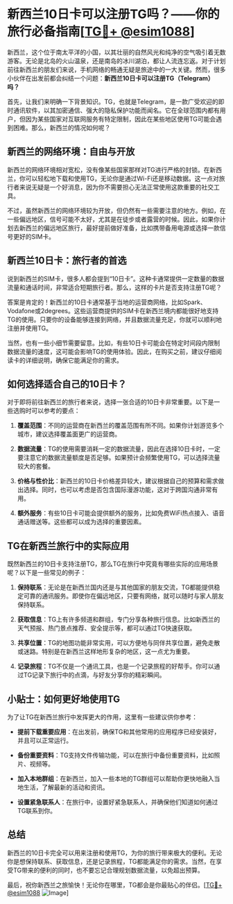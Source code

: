# 新西兰10日卡可以注册TG吗？——你的旅行必备指南[[TG💪+ @esim1088](https://t.me/s/esim1088)]

新西兰，这个位于南太平洋的小国，以其壮丽的自然风光和纯净的空气吸引着无数游客。无论是北岛的火山温泉，还是南岛的冰川湖泊，都让人流连忘返。对于计划前往新西兰的朋友们来说，手机网络的畅通无疑是旅途中的一大关键。然而，很多小伙伴在出发前都会纠结一个问题：**新西兰10日卡可以注册TG（Telegram）吗？**

首先，让我们来明确一下背景知识。TG，也就是Telegram，是一款广受欢迎的即时通讯软件，以其加密通信、强大的隐私保护功能而闻名。它在全球范围内都有用户，但因为某些国家对互联网服务有特定限制，因此在某些地区使用TG可能会遇到困难。那么，新西兰的情况如何呢？

## 新西兰的网络环境：自由与开放

新西兰的网络环境相对宽松，没有像某些国家那样对TG进行严格的封锁。在新西兰，你可以轻松地下载和使用TG，无论你是通过Wi-Fi还是移动数据。这一点对旅行者来说无疑是一个好消息，因为你不需要担心无法正常使用这款重要的社交工具。

不过，虽然新西兰的网络环境较为开放，但仍然有一些需要注意的地方。例如，在一些偏远地区，信号可能不太好，尤其是在徒步或者露营的时候。因此，如果你计划去新西兰的偏远地区旅行，最好提前做好准备，比如携带备用电源或选择一款信号更好的SIM卡。

## 新西兰10日卡：旅行者的首选

说到新西兰的SIM卡，很多人都会提到“10日卡”。这种卡通常提供一定数量的数据流量和通话时间，非常适合短期旅行者。那么，这样的卡片是否支持注册TG呢？

答案是肯定的！新西兰的10日卡通常基于当地的运营商网络，比如Spark、Vodafone或2degrees。这些运营商提供的SIM卡在新西兰境内都能很好地支持TG的使用。只要你的设备能够连接到网络，并且数据流量充足，你就可以顺利地注册并使用TG。

当然，也有一些小细节需要留意。比如，有些10日卡可能会在特定时间段内限制数据流量的速度，这可能会影响TG的使用体验。因此，在购买之前，建议仔细阅读卡的详细说明，确保它能满足你的需求。

## 如何选择适合自己的10日卡？

对于即将前往新西兰的旅行者来说，选择一张合适的10日卡非常重要。以下是一些选购时可以参考的要点：

1. **覆盖范围**：不同的运营商在新西兰的覆盖范围有所不同。如果你计划游览多个城市，建议选择覆盖面更广的运营商。
   
2. **数据流量**：TG的使用需要消耗一定的数据流量，因此在选择10日卡时，一定要注意它的数据流量额度是否足够。如果预计会频繁使用TG，可以选择流量较大的套餐。

3. **价格与性价比**：新西兰的10日卡价格差异较大，建议根据自己的预算和需求做出选择。同时，也可以考虑是否包含国际漫游功能，这对于跨国沟通非常有用。

4. **额外服务**：有些10日卡可能会提供额外的服务，比如免费WiFi热点接入、语音通话赠送等。这些都可以成为选择的重要因素。

## TG在新西兰旅行中的实际应用

既然新西兰的10日卡支持注册TG，那么TG在旅行中究竟有哪些实际的应用场景呢？以下是一些常见的例子：

1. **保持联系**：无论是在新西兰国内还是与其他国家的朋友交流，TG都能提供稳定可靠的通讯服务。即使你在偏远地区，只要有网络，就可以随时与家人朋友保持联系。

2. **获取信息**：TG上有许多频道和群组，专门分享各种旅行信息。比如新西兰的天气预报、热门景点推荐、安全提示等，都可以通过TG快速获取。

3. **共享位置**：TG的地图功能非常实用，可以方便地与同伴共享位置，避免走散或迷路。特别是在新西兰这样地形复杂的地区，这一点尤为重要。

4. **记录旅程**：TG不仅是一个通讯工具，也是一个记录旅程的好帮手。你可以通过TG记录下旅行中的点滴，与好友分享你的精彩瞬间。

## 小贴士：如何更好地使用TG

为了让TG在新西兰旅行中发挥更大的作用，这里有一些建议供你参考：

- **提前下载重要应用**：在出发前，确保TG和其他常用的应用程序已经安装好，并且可以正常运行。
  
- **备份重要资料**：TG支持文件传输功能，可以在旅行中备份重要资料，比如照片、视频等。

- **加入本地群组**：在新西兰，加入一些本地的TG群组可以帮助你更快地融入当地生活，了解最新的活动和资讯。

- **设置紧急联系人**：在旅行中，设置好紧急联系人，并确保他们知道如何通过TG联系到你。

## 总结

新西兰的10日卡完全可以用来注册和使用TG，为你的旅行带来极大的便利。无论你是想保持联系、获取信息，还是记录旅程，TG都能满足你的需求。当然，在享受TG带来的便利的同时，也不要忘记合理规划数据流量，以免超出预算。

最后，祝你新西兰之旅愉快！无论你在哪里，TG都会是你最贴心的伴侣。[[TG💪+ @esim1088](https://t.me/s/esim1088) ![Image](https://i.postimg.cc/4NQfJmqS/Snipaste-2025-05-13-00-14-12.png)]